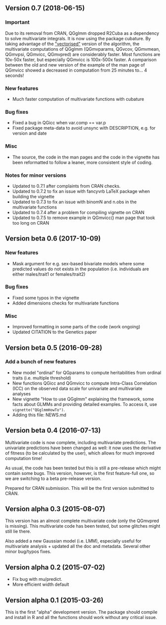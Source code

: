 ## Version 0.7 (2018-06-15)

### Important

Due to its removal from CRAN, QGglmm dropped R2Cuba as a dependency to solve multivariate integrals. It is now using the package cubature. By taking advantage of the ["vectorised"](https://CRAN.R-project.org/package=cubature/vignettes/cubature.html) version of the algorithm, the multivariate computations of QGglmm (QGmvparams, QGvcov, QGmvmean, QGmvpsi, QGmvicc, QGmvpred) are considerably faster. Most functions are 10x-50x faster, but especially QGmvicc is 100x-500x faster. A comparison between the old and new version of the example of the man page of QGmvicc showed a decreased in computation from 25 minutes to... 4 seconds!

### New features

* Much faster computation of multivariate functions with cubature

### Bug fixes

* Fixed a bug in QGicc when var.comp == var.p
* Fixed package meta-data to avoid unsync with DESCRIPTION, e.g. for version and date

### Misc

* The source, the code in the man pages and the code in the vignette has been reformatted to follow a leaner, more consistent style of coding.

### Notes for minor versions

* Updated to 0.7.1 after complaints from CRAN checks.
* Updated to 0.7.2 to fix an issue with fancyvrb LaTeX package when building the vignette
* Updated to 0.7.3 to fix an issue with binomN and n.obs in the multivariate functions
* Updated to 0.7.4 after a problem for compiling vignette on CRAN
* Updated to 0.7.5 to remove example in QGmvicc() man page that took too long on CRAN

## Version beta 0.6 (2017-10-09)

### New features

* Mask argument for e.g. sex-based bivariate models where some predicted values do not exists in the population (i.e. individuals are either males/trait1 or females/trait2)

### Bug fixes

* Fixed some typos in the vignette
* Added dimensions checks for multivariate functions

### Misc

* Improved formatting in some parts of the code (work ongoing)
* Updated CITATION to the Genetics paper

## Version beta 0.5 (2016-09-28)

### Add a bunch of new features

* New model "ordinal" for QGparams to compute heritabilities from ordinal traits (i.e. multiple threshold)
* New functions QGicc and QGmvicc to compute Intra-Class Correlation (ICC) on the observed data scale for univariate and multivariate analyses
* New vignette "How to use QGglmm" explaining the framework, some facts about GLMMs and providing detailed examples. To access it, use `vignette("QGglmmHowTo")`.
* Adding this file: NEWS.md

## Version beta 0.4 (2016-07-13)

Multivariate code is now complete, including multivariate predictions. The univariate predictions have been changed as well: it now uses the derivative of fitness (to be calculated by the user), which allows for much improved computation time!

As usual, the code has been tested but this is still a pre-release which might contain some bugs. This version, however, is the first feature-full one, so we are switching to a beta pre-release version.

Prepared for CRAN submission. This will be the first version submitted to CRAN.

## Version alpha 0.3 (2015-08-07)

This version has an almost complete multivariate code (only the QGmvpred is missing). This multivariate code has been tested, but some glitches might still lie there.

Also added a new Gaussian model (i.e. LMM), especially useful for multivariate analysis + updated all the doc and metadata. Several other minor bug/typos fixes.

## Version alpha 0.2 (2015-07-02)

* Fix bug with mu/predict.
* More efficient width default

## Version alpha 0.1 (2015-03-26)

This is the first "alpha" development version. The package should compile and install in R and all the functions should work without any critical issue.
